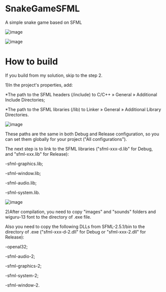 # SnakeGameSFML
A simple snake game based on SFML

![image](https://user-images.githubusercontent.com/114682454/193425233-f2dfcd21-b8f4-4c29-a178-523e7bb86f14.png)

![image](https://user-images.githubusercontent.com/114682454/193425245-23f24f89-ca22-437a-9801-1b250d4add13.png)


# How to build

If you build from my solution, skip to the step 2.

1)In the project's properties, add:

*The path to the SFML headers (<sfml-install-path>/include) to C/C++ » General » Additional Include Directories;

*The path to the SFML libraries (<sfml-install-path>/lib) to Linker » General » Additional Library Directories.

![image](https://user-images.githubusercontent.com/114682454/193425702-35d46d65-03b0-49d5-b681-8d08ffb5db27.png)

These paths are the same in both Debug and Release configuration, so you can set them globally for your project ("All configurations").

The next step is to link to the SFML libraries ("sfml-xxx-d.lib" for Debug, and "sfml-xxx.lib" for Release):

-sfml-graphics.lib;

-sfml-window.lib;

-sfml-audio.lib;

-sfml-system.lib.

![image](https://user-images.githubusercontent.com/114682454/193426014-e51beb13-365f-4028-a008-03130cf2c311.png)


2)After compilation, you need to copy "images" and "sounds" folders and wiguru-13 font to the directory of .exe file.

Also you need to copy the following DLLs from SFML-2.5.1/bin to the directory of .exe ("sfml-xxx-d-2.dll" for Debug or "sfml-xxx-2.dll" for Release): 
  
  -openal32;
  
  -sfml-audio-2;
  
  -sfml-graphics-2;
  
  -sfml-system-2;
  
  -sfml-window-2.
